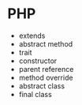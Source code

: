 # PHP

- extends
- abstract method
- trait
- constructor
- parent reference
- method override
- abstract class
- final class